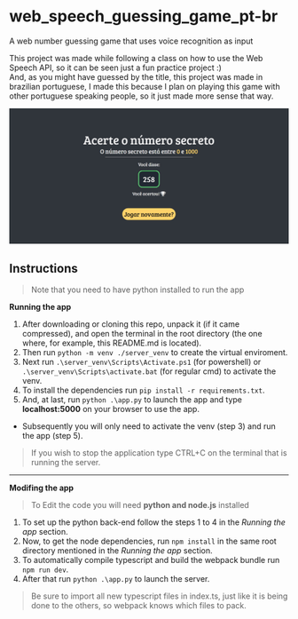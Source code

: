# web_speech_guessing_game_pt-br
A web number guessing game that uses voice recognition as input

This project was made while following a class on how to use the Web Speech API, so it can be seen just a fun practice project :)  
And, as you might have guessed by the title, this project was made in brazilian portuguese, I made this because I plan on playing this game with other portuguese speaking people, so it just made more sense that way.

![game screenshot](game_screenshot.jpg)
  
## Instructions  
> Note that you need to have python installed to run the app  

**Running the app**

1. After downloading or cloning this repo, unpack it (if it came compressed), and open the terminal in the root directory (the one where, for example, this README.md is located).  
2. Then run `python -m venv ./server_venv` to create the virtual enviroment.
3. Next run `.\server_venv\Scripts\Activate.ps1` (for powershell) or `.\server_venv\Scripts\activate.bat` (for regular cmd) to activate the venv.
4. To install the dependencies run `pip install -r requirements.txt`.  
5. And, at last, run `python .\app.py` to launch the app and type **localhost:5000** on your browser to use the app.

- Subsequently you will only need to activate the venv (step 3) and run the app (step 5).

> If you wish to stop the application type CTRL+C on the terminal that is running the server.
---
**Modifing the app**
> To Edit the code you will need **python and node.js** installed
1. To set up the python back-end follow the steps 1 to 4 in the *Running the app* section.
2. Now, to get the node dependencies, run `npm install` in the same root directory mentioned in the *Running the app* section.
3. To automatically compile typescript and build the webpack bundle run `npm run dev`.
5. After that run `python .\app.py` to launch the server.  
> Be sure to import all new typescript files in index.ts, just like it is being done to the others, so webpack knows which files to pack.